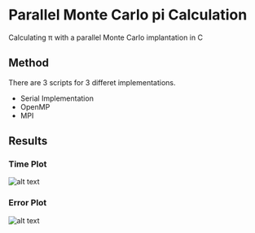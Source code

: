 # Parallel Monte Carlo pi Calculation
Calculating π with a parallel Monte Carlo implantation in C 

## Method

There are 3 scripts for 3 differet implementations.

* Serial Implementation
* OpenMP
* MPI

## Results

### Time Plot
![alt text](https://i.imgur.com/cbsyK5V.png)

### Error Plot
![alt text](https://i.imgur.com/4BPjlwT.png) 
